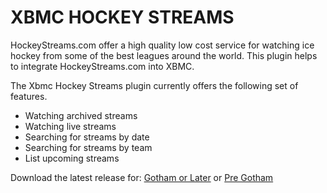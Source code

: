 XBMC HOCKEY STREAMS
===================

HockeyStreams.com offer a high quality low cost service for watching ice hockey from some of the best leagues around the world. This plugin helps to integrate HockeyStreams.com into XBMC.

The Xbmc Hockey Streams plugin currently offers the following set of features.

* Watching archived streams
* Watching live streams
* Searching for streams by date
* Searching for streams by team
* List upcoming streams

Download the latest release for: [Gotham or Later](https://github.com/fungus1487/xbmc-hockey-streams/raw/master/release/xbmc-hockey-streams.gotham.2.9.8.zip "Gotham or Later") or [Pre Gotham](https://github.com/fungus1487/xbmc-hockey-streams/raw/master/release/xbmc-hockey-streams.pre-gotham.2.9.8.zip "Pre Gotham")
